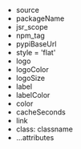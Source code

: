 - source
- packageName
- jsr_scope
- npm_tag
- pypiBaseUrl
- style = 'flat'
- logo
- logoColor
- logoSize
- label
- labelColor
- color
- cacheSeconds
- link
- class: classname
- ...attributes